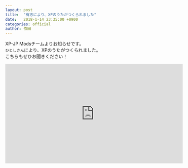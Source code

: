 ```yaml
---
layout: post
title:  "有志により、XPのうたがつくられました"
date:   2018-1-14 23:35:00 +0900
categories: official
author: 依田
---  
```

XP-JP Modsチームよりお知らせです。  
`ひとしさん`により、XPのうたがつくられました。  
こちらもぜひお聞きください！  

<iframe width="560" height="315" src="https://www.youtube.com/embed/rZogrYrrS9U" frameborder="0" allow="autoplay; encrypted-media" allowfullscreen></iframe>  
